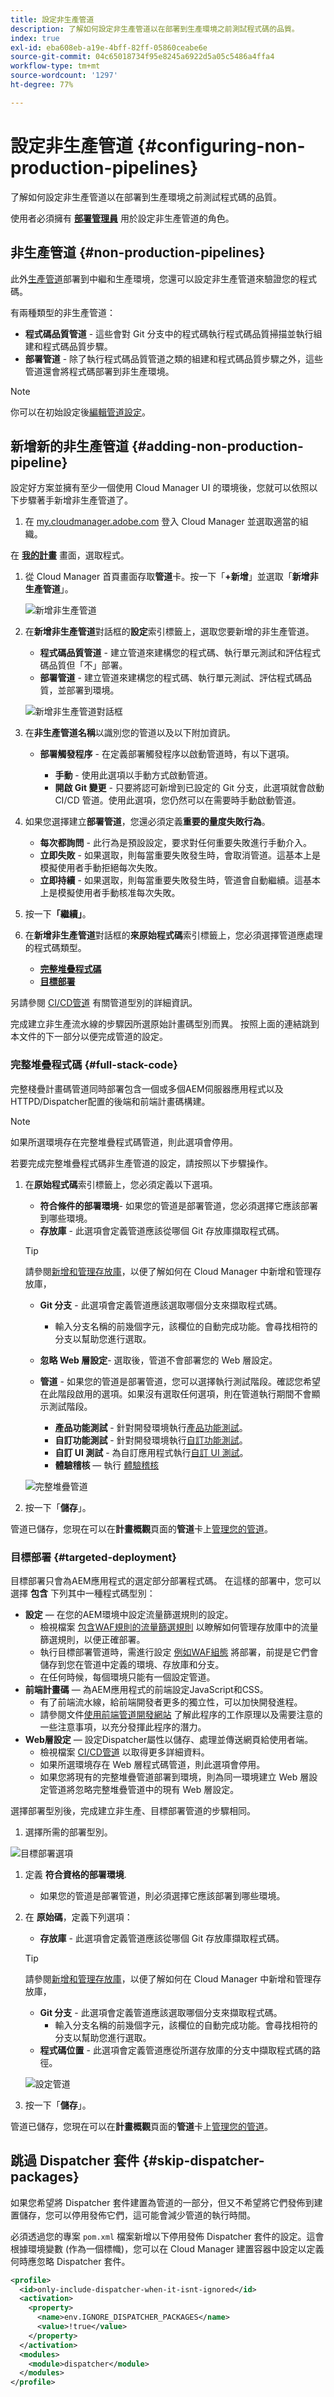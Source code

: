 ```yaml
---
title: 設定非生產管道
description: 了解如何設定非生產管道以在部署到生產環境之前測試程式碼的品質。
index: true
exl-id: eba608eb-a19e-4bff-82ff-05860ceabe6e
source-git-commit: 04c65018734f95e8245a6922d5a05c5486a4ffa4
workflow-type: tm+mt
source-wordcount: '1297'
ht-degree: 77%

---
```



# 設定非生產管道 {#configuring-non-production-pipelines}

了解如何設定非生產管道以在部署到生產環境之前測試程式碼的品質。

使用者必須擁有 **[部署管理員](/help/onboarding/cloud-manager-introduction.md#role-based-permissions)** 用於設定非生產管道的角色。

## 非生產管道 {#non-production-pipelines}

此外[生產管道](#configuring-production-pipelines.md)部署到中繼和生產環境，您還可以設定非生產管道來驗證您的程式碼。

有兩種類型的非生產管道：

* **程式碼品質管道** - 這些會對 Git 分支中的程式碼執行程式碼品質掃描並執行組建和程式碼品質步驟。
* **部署管道** - 除了執行程式碼品質管道之類的組建和程式碼品質步驟之外，這些管道還會將程式碼部署到非生產環境。

>[!NOTE]
>
>你可以在初始設定後[編輯管道設定](managing-pipelines.md)。

## 新增新的非生產管道 {#adding-non-production-pipeline}

設定好方案並擁有至少一個使用 Cloud Manager UI 的環境後，您就可以依照以下步驟著手新增非生產管道了。

1. 在 [my.cloudmanager.adobe.com](https://my.cloudmanager.adobe.com/) 登入 Cloud Manager 並選取適當的組織。

在 **[我的計畫](/help/implementing/cloud-manager/getting-access-to-aem-in-cloud/editing-programs.md#my-programs)** 畫面，選取程式。

1. 從 Cloud Manager 首頁畫面存取&#x200B;**管道**&#x200B;卡。按一下「**+新增**」並選取「**新增非生產管道**」。

   ![新增非生產管道](/help/implementing/cloud-manager/assets/configure-pipeline/nonprod-pipeline-add1.png)

1. 在&#x200B;**新增非生產管道**&#x200B;對話框的&#x200B;**設定**&#x200B;索引標籤上，選取您要新增的非生產管道。

   * **程式碼品質管道** - 建立管道來建構您的程式碼、執行單元測試和評估程式碼品質但「不」部署。
   * **部署管道** - 建立管道來建構您的程式碼、執行單元測試、評估程式碼品質，並部署到環境。

   ![新增非生產管道對話框](/help/implementing/cloud-manager/assets/configure-pipeline/non-prod-pipeline-config.png)

1. 在&#x200B;**非生產管道名稱**&#x200B;以識別您的管道以及以下附加資訊。

   * **部署觸發程序** - 在定義部署觸發程序以啟動管道時，有以下選項。

      * **手動** - 使用此選項以手動方式啟動管道。
      * **開啟 Git 變更** - 只要將認可新增到已設定的 Git 分支，此選項就會啟動 CI/CD 管道。使用此選項，您仍然可以在需要時手動啟動管道。

1. 如果您選擇建立&#x200B;**部署管道**，您還必須定義&#x200B;**重要的量度失敗行為**。

   * **每次都詢問** - 此行為是預設設定，要求對任何重要失敗進行手動介入。
   * **立即失敗** - 如果選取，則每當重要失敗發生時，會取消管道。這基本上是模擬使用者手動拒絕每次失敗。
   * **立即持續** - 如果選取，則每當重要失敗發生時，管道會自動繼續。這基本上是模擬使用者手動核准每次失敗。

1. 按一下&#x200B;**「繼續」**。

1. 在&#x200B;**新增非生產管道**&#x200B;對話框的&#x200B;**來原始程式碼**&#x200B;索引標籤上，您必須選擇管道應處理的程式碼類型。

   * **[完整堆疊程式碼](#full-stack-code)**
   * **[目標部署](#targeted-deployment)**

另請參閱 [CI/CD管道](/help/implementing/cloud-manager/configuring-pipelines/introduction-ci-cd-pipelines.md) 有關管道型別的詳細資訊。

完成建立非生產流水線的步驟因所選原始計畫碼型別而異。 按照上面的連結跳到本文件的下一部分以便完成管道的設定。

### 完整堆疊程式碼 {#full-stack-code}

完整棧疊計畫碼管道同時部署包含一個或多個AEM伺服器應用程式以及HTTPD/Dispatcher配置的後端和前端計畫碼構建。

>[!NOTE]
>
>如果所選環境存在完整堆疊程式碼管道，則此選項會停用。

若要完成完整堆疊程式碼非生產管道的設定，請按照以下步驟操作。

1. 在&#x200B;**原始程式碼**&#x200B;索引標籤上，您必須定義以下選項。

   * **符合條件的部署環境**- 如果您的管道是部署管道，您必須選擇它應該部署到哪些環境。
   * **存放庫** - 此選項會定義管道應該從哪個 Git 存放庫擷取程式碼。

   >[!TIP]
   > 
   >請參閱[新增和管理存放庫](/help/implementing/cloud-manager/managing-code/cloud-manager-repositories.md)，以便了解如何在 Cloud Manager 中新增和管理存放庫，

   * **Git 分支** - 此選項會定義管道應該選取哪個分支來擷取程式碼。
      * 輸入分支名稱的前幾個字元，該欄位的自動完成功能。會尋找相符的分支以幫助您進行選取。
   * **忽略 Web 層設定**- 選取後，管道不會部署您的 Web 層設定。
   * **管道** - 如果您的管道是部署管道，您可以選擇執行測試階段。確認您希望在此階段啟用的選項。如果沒有選取任何選項，則在管道執行期間不會顯示測試階段。

      * **產品功能測試** - 針對開發環境執行[產品功能測試](/help/implementing/cloud-manager/functional-testing.md#product-functional-testing)。
      * **自訂功能測試** - 針對開發環境執行[自訂功能測試](/help/implementing/cloud-manager/functional-testing.md#custom-functional-testing)。
      * **自訂 UI 測試** - 為自訂應用程式執行[自訂 UI 測試](/help/implementing/cloud-manager/ui-testing.md)。
      * **體驗稽核**  — 執行 [體驗稽核](/help/implementing/cloud-manager/experience-audit-testing.md)

   ![完整堆疊管道](/help/implementing/cloud-manager/assets/configure-pipeline/non-prod-pipeline-full-stack.png)

1. 按一下「**儲存**」。

管道已儲存，您現在可以在&#x200B;**計畫概觀**&#x200B;頁面的&#x200B;**管道**&#x200B;卡上[管理您的管道](managing-pipelines.md)。

### 目標部署 {#targeted-deployment}

目標部署只會為AEM應用程式的選定部分部署程式碼。 在這樣的部署中，您可以選擇 **包含** 下列其中一種程式碼型別：

* **設定**  — 在您的AEM環境中設定流量篩選規則的設定。
   * 檢視檔案 [包含WAF規則的流量篩選規則](/help/security/traffic-filter-rules-including-waf.md) 以瞭解如何管理存放庫中的流量篩選規則，以便正確部署。
   * 執行目標部署管道時，需進行設定 [例如WAF組態](/help/security/traffic-filter-rules-including-waf.md) 將部署，前提是它們會儲存到您在管道中定義的環境、存放庫和分支。
   * 在任何時候，每個環境只能有一個設定管道。
* **前端計畫碼**  — 為AEM應用程式的前端設定JavaScript和CSS。
   * 有了前端流水線，給前端開發者更多的獨立性，可以加快開發進程。
   * 請參閱文件[使用前端管道開發網站](/help/implementing/developing/introduction/developing-with-front-end-pipelines.md) 了解此程序的工作原理以及需要注意的一些注意事項，以充分發揮此程序的潛力。
* **Web層設定**  — 設定Dispatcher屬性以儲存、處理並傳送網頁給使用者端。
   * 檢視檔案 [CI/CD管道](/help/implementing/cloud-manager/configuring-pipelines/introduction-ci-cd-pipelines.md#web-tier-config-pipelines) 以取得更多詳細資料。
   * 如果所選環境存在 Web 層程式碼管道，則此選項會停用。
   * 如果您將現有的完整堆疊管道部署到環境，則為同一環境建立 Web 層設定管道將忽略完整堆疊管道中的現有 Web 層設定。

選擇部署型別後，完成建立非生產、目標部署管道的步驟相同。

1. 選擇所需的部署型別。

![目標部署選項](/help/implementing/cloud-manager/assets/configure-pipeline/non-prod-pipeline-targeted-deployment.png)

1. 定義 **符合資格的部署環境**.

   * 如果您的管道是部署管道，則必須選擇它應該部署到哪些環境。

1. 在 **原始碼**，定義下列選項：

   * **存放庫** - 此選項會定義管道應該從哪個 Git 存放庫擷取程式碼。

   >[!TIP]
   > 
   >請參閱[新增和管理存放庫](/help/implementing/cloud-manager/managing-code/cloud-manager-repositories.md)，以便了解如何在 Cloud Manager 中新增和管理存放庫，

   * **Git 分支** - 此選項會定義管道應該選取哪個分支來擷取程式碼。
      * 輸入分支名稱的前幾個字元，該欄位的自動完成功能。會尋找相符的分支以幫助您進行選取。
   * **程式碼位置** - 此選項會定義管道應從所選存放庫的分支中擷取程式碼的路徑。

   ![設定管道](/help/implementing/cloud-manager/assets/configure-pipeline/non-prod-pipeline-config-deployment.png)

1. 按一下「**儲存**」。

管道已儲存，您現在可以在&#x200B;**計畫概觀**&#x200B;頁面的&#x200B;**管道**&#x200B;卡上[管理您的管道](managing-pipelines.md)。

## 跳過 Dispatcher 套件 {#skip-dispatcher-packages}

如果您希望將 Dispatcher 套件建置為管道的一部分，但又不希望將它們發佈到建置儲存，您可以停用發佈它們，這可能會減少管道的執行時間。

必須透過您的專案 `pom.xml` 檔案新增以下停用發佈 Dispatcher 套件的設定。這會根據環境變數 (作為一個標幟)，您可以在 Cloud Manager 建置容器中設定以定義何時應忽略 Dispatcher 套件。

```xml
<profile>
  <id>only-include-dispatcher-when-it-isnt-ignored</id>
  <activation>
    <property>
      <name>env.IGNORE_DISPATCHER_PACKAGES</name>
      <value>!true</value>
    </property>
  </activation>
  <modules>
    <module>dispatcher</module>
  </modules>
</profile>
```

